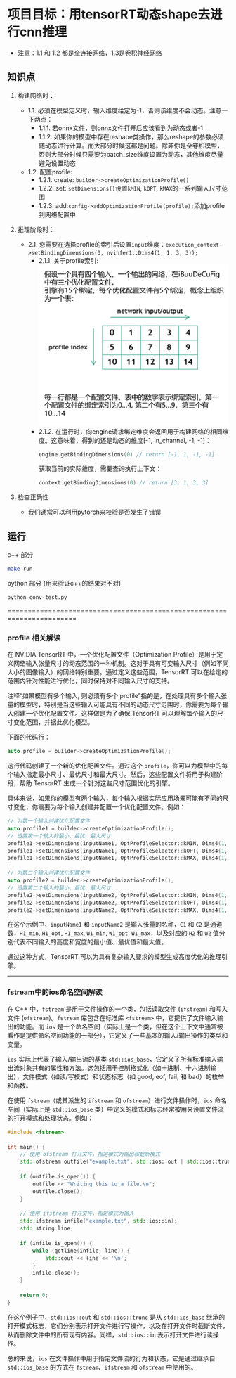 # 项目目标：用tensorRT动态shape去进行cnn推理
- 注意：1.1 和 1.2 都是全连接网络，1.3是卷积神经网络

## 知识点
1. 构建网络时：
    - 1.1. 必须在模型定义时，输入维度给定为-1，否则该维度不会动态。注意一下两点：
        - 1.1.1. 若onnx文件，则onnx文件打开后应该看到为动态或者-1
        - 1.1.2. 如果你的模型中存在reshape类操作，那么reshape的参数必须随动态进行计算。而大部分时候这都是问题。除非你是全卷积模型，否则大部分时候只需要为batch_size维度设置为动态，其他维度尽量避免设置动态
    - 1.2. 配置profile:
       - 1.2.1. create: `builder->createOptimizationProfile()`
       - 1.2.2. set: `setDimensions()`设置`kMIN`, `kOPT`, `kMAX`的一系列输入尺寸范围
       - 1.2.3. add:`config->addOptimizationProfile(profile);`添加profile到网络配置中
2. 推理阶段时：
    - 2.1. 您需要在选择profile的索引后设置`input`维度：`execution_context->setBindingDimensions(0, nvinfer1::Dims4(1, 1, 3, 3));` 
      - 2.1.1. 关于profile索引:
        ![avatar](./figure/1.multiple-optimization-profiles.jpg)
      - 2.1.2. 在运行时，向engine请求绑定维度会返回用于构建网络的相同维度。这意味着，得到的还是动态的维度[-1, in_channel, -1, -1]：
        ```cpp
        engine.getBindingDimensions(0) // return [-1, 1, -1, -1]
        ```
        获取当前的实际维度，需要查询执行上下文：
        ```cpp
        context.getBindingDimensions(0) // return [3, 1, 3, 3]
        ```

3. 检查正确性
    - 我们通常可以利用pytorch来校验是否发生了错误


## 运行
c++ 部分
```bash
make run
```
python 部分 (用来验证c++的结果对不对)
```python
python conv-test.py
```

=======================================================================
### profile 相关解读
在 NVIDIA TensorRT 中，一个优化配置文件（Optimization Profile）是用于定义网络输入张量尺寸的动态范围的一种机制。这对于具有可变输入尺寸（例如不同大小的图像输入）的网络特别重要。通过定义这些范围，TensorRT 可以在给定的范围内针对性能进行优化，同时保持对不同输入尺寸的支持。

注释“如果模型有多个输入, 则必须有多个 profile”指的是，在处理具有多个输入张量的模型时，特别是当这些输入可能具有不同的动态尺寸范围时，你需要为每个输入创建一个优化配置文件。这样做是为了确保 TensorRT 可以理解每个输入的尺寸变化范围，并据此优化模型。

下面的代码行：
```cpp
auto profile = builder->createOptimizationProfile();
```
这行代码创建了一个新的优化配置文件。通过这个 `profile`，你可以为模型中的每个输入指定最小尺寸、最优尺寸和最大尺寸。然后，这些配置文件将用于构建阶段，帮助 TensorRT 生成一个针对这些尺寸范围优化的引擎。

具体来说，如果你的模型有两个输入，每个输入根据实际应用场景可能有不同的尺寸变化，你需要为每个输入创建并配置一个优化配置文件。例如：

```cpp
// 为第一个输入创建优化配置文件
auto profile1 = builder->createOptimizationProfile();
// 设置第一个输入的最小、最优、最大尺寸
profile1->setDimensions(inputName1, OptProfileSelector::kMIN, Dims4(1, C1, H1_min, W1_min));
profile1->setDimensions(inputName1, OptProfileSelector::kOPT, Dims4(1, C1, H1_opt, W1_opt));
profile1->setDimensions(inputName1, OptProfileSelector::kMAX, Dims4(1, C1, H1_max, W1_max));

// 为第二个输入创建优化配置文件
auto profile2 = builder->createOptimizationProfile();
// 设置第二个输入的最小、最优、最大尺寸
profile2->setDimensions(inputName2, OptProfileSelector::kMIN, Dims4(1, C2, H2_min, W2_min));
profile2->setDimensions(inputName2, OptProfileSelector::kOPT, Dims4(1, C2, H2_opt, W2_opt));
profile2->setDimensions(inputName2, OptProfileSelector::kMAX, Dims4(1, C2, H2_max, W2_max));
```
在这个示例中，`inputName1` 和 `inputName2` 是输入张量的名称，`C1` 和 `C2` 是通道数，`H1_min`, `H1_opt`, `H1_max`, `W1_min`, `W1_opt`, `W1_max`，以及对应的 `H2` 和 `W2` 值分别代表不同输入的高度和宽度的最小值、最优值和最大值。

通过这种方式，TensorRT 可以为具有复杂输入要求的模型生成高度优化的推理引擎。

---------------------------------------------------------------------------------------------
### fstream中的ios命名空间解读
在 C++ 中，`fstream` 是用于文件操作的一个类，包括读取文件 (`ifstream`) 和写入文件 (`ofstream`)。`fstream` 库包含在标准库 `<fstream>` 中，它提供了文件输入输出的功能。而 `ios` 是一个命名空间（实际上是一个类，但在这个上下文中通常被看作是提供命名空间功能的一部分），它定义了一些基本的输入/输出操作的类型和变量。

`ios` 实际上代表了输入/输出流的基类 `std::ios_base`，它定义了所有标准输入输出流对象共有的属性和方法。这包括用于控制格式化（如十进制、十六进制输出）、文件模式（如读/写模式）和状态标志（如 good, eof, fail, 和 bad）的枚举和函数。

在使用 `fstream`（或其派生的 `ifstream` 和 `ofstream`）进行文件操作时，`ios` 命名空间（实际上是 `std::ios_base` 类）中定义的模式和标志经常被用来设置文件流的打开模式和处理状态。例如：

```cpp
#include <fstream>

int main() {
    // 使用 ofstream 打开文件，指定模式为输出和截断模式
    std::ofstream outfile("example.txt", std::ios::out | std::ios::trunc);

    if (outfile.is_open()) {
        outfile << "Writing this to a file.\n";
        outfile.close();
    }

    // 使用 ifstream 打开文件，指定模式为输入
    std::ifstream infile("example.txt", std::ios::in);
    std::string line;

    if (infile.is_open()) {
        while (getline(infile, line)) {
            std::cout << line << '\n';
        }
        infile.close();
    }

    return 0;
}
```

在这个例子中，`std::ios::out` 和 `std::ios::trunc` 是从 `std::ios_base` 继承的打开模式标志，它们分别表示打开文件进行写操作，以及在打开文件时截断文件，从而删除文件中的所有现有内容。同样，`std::ios::in` 表示打开文件进行读操作。

总的来说，`ios` 在文件操作中用于指定文件流的行为和状态，它是通过继承自 `std::ios_base` 的方式在 `fstream`、`ifstream` 和 `ofstream` 中使用的。